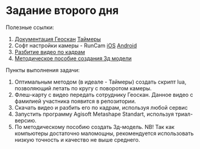 # Задание второго дня

Полезные ссылки:
1. [Документация Геоскан](docs.geoscan.aero) [Таймеры](https://docs.geoscan.aero/ru/master/programming/lua/lua.html#id2)
2. Софт настройки камеры - RunCam [iOS](https://apps.apple.com/us/app/runcam-app/id1015312292#?platform=iphone) [Android](https://play.google.com/store/apps/details?id=com.runcam.runcam2&hl=ru&gl=US)
3. [Разбитие видео по кадрам](img2go.com)
4. [Методическое пособие создания 3д модели](https://www.agisoft.com/pdf/MS_1.6_tutorial_ru_3D_Model.pdf)

Пункты выполнения задачи:
1. Оптимальным методом (в идеале - Таймеры) создать скрипт lua, позволяющий летать по кругу с поворотом камеры.
2. Флеш-карту с видео передать сотруднику Геоскан. Данное видео с фамилией участника появится в репозитории.
3. Скачать видео и разбить его по кадрам, используя любой сервис
4. Запустить программу Agisoft Metashape Standart, используя триал-версию.
5. По методическому пособию создать 3д-модель.
NB! Так как компьютеры достаточно маломощны, рекомендуется использовать низкую точность и качество не выше среднего. 
